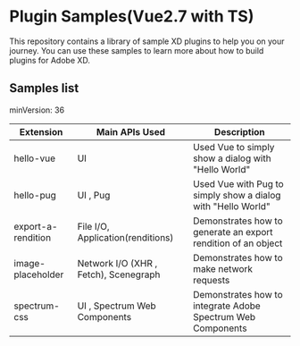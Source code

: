 # Plugin Samples(Vue2.7 with TS)

This repository contains a library of sample XD plugins to help you on your journey. You can use these samples to learn more about how to build plugins for Adobe XD.

## Samples list

minVersion: 36

| Extension          | Main APIs Used                        | Description                                                   |
| ------------------ | ------------------------------------- | ------------------------------------------------------------- |
| hello-vue | UI | Used Vue to simply show a dialog with "Hello World"
| hello-pug | UI , Pug | Used Vue with Pug to simply show a dialog with "Hello World"
| export-a-rendition | File I/O, Application(renditions)     | Demonstrates how to generate an export rendition of an object |
| image-placeholder  | Network I/O (XHR , Fetch), Scenegraph | Demonstrates how to make network requests                     |
| spectrum-css | UI , Spectrum Web Components | Demonstrates how to integrate Adobe Spectrum Web Components
